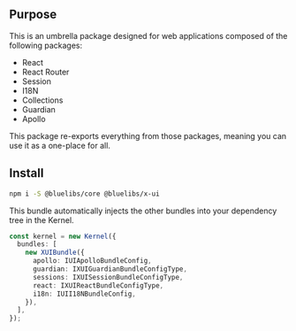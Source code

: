 ## Purpose

This is an umbrella package designed for web applications composed of the following packages:

- React
- React Router
- Session
- I18N
- Collections
- Guardian
- Apollo

This package re-exports everything from those packages, meaning you can use it as a one-place for all.

## Install

```bash
npm i -S @bluelibs/core @bluelibs/x-ui
```

This bundle automatically injects the other bundles into your dependency tree in the Kernel.

```ts
const kernel = new Kernel({
  bundles: [
    new XUIBundle({
      apollo: IUIApolloBundleConfig,
      guardian: IXUIGuardianBundleConfigType,
      sessions: IXUISessionBundleConfigType,
      react: IXUIReactBundleConfigType,
      i18n: IUII18NBundleConfig,
    }),
  ],
});
```
